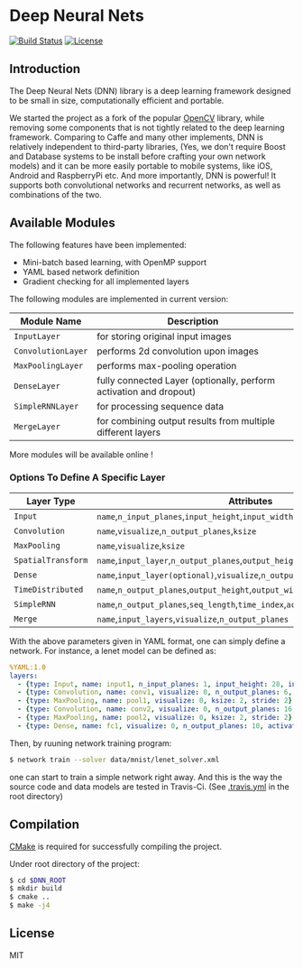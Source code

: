 # Deep Neural Nets

[![Build Status](https://travis-ci.org/liangfu/dnn.svg?branch=master)](https://travis-ci.org/liangfu/dnn)
[![License](https://img.shields.io/badge/license-MIT-blue.svg)](LICENSE)

## Introduction

The Deep Neural Nets (DNN) library is a deep learning framework designed to be small in size, 
computationally efficient and portable.

We started the project as a fork of the popular [OpenCV](http://opencv.org/) library,
while removing some components that is not tightly related to the deep learning framework.
Comparing to Caffe and many other implements, DNN is relatively independent to third-party libraries, 
(Yes, we don't require Boost and Database systems to be install before crafting your own network models)
and it can be more easily portable to mobile systems, like iOS, Android and RaspberryPi etc.
And more importantly, DNN is powerful! It supports both convolutional networks and recurrent networks, as well as combinations of the two.

## Available Modules

The following features have been implemented:

 - Mini-batch based learning, with OpenMP support
 - YAML based network definition
 - Gradient checking for all implemented layers

The following modules are implemented in current version:

 Module Name           | Description
 ---                   | ---
 `InputLayer`          | for storing original input images
 `ConvolutionLayer`    | performs 2d convolution upon images
 `MaxPoolingLayer`     | performs max-pooling operation
 `DenseLayer`          | fully connected Layer (optionally, perform activation and dropout)
 `SimpleRNNLayer`      | for processing sequence data
 `MergeLayer`          | for combining output results from multiple different layers

More modules will be available online !

### Options To Define A Specific Layer

Layer Type         | Attributes
---                | ---
`Input`            | `name`,`n_input_planes`,`input_height`,`input_width`,`seq_length`
`Convolution`      | `name`,`visualize`,`n_output_planes`,`ksize`
`MaxPooling`       | `name`,`visualize`,`ksize`
`SpatialTransform` | `name`,`input_layer`,`n_output_planes`,`output_height`,`output_width`
`Dense`            | `name`,`input_layer(optional)`,`visualize`,`n_output_planes`,`activation`
`TimeDistributed`  | `name`,`n_output_planes`,`output_height`,`output_width`,`seq_length`,`time_index`
`SimpleRNN`        | `name`,`n_output_planes`,`seq_length`,`time_index`,`activation`
`Merge`            | `name`,`input_layers`,`visualize`,`n_output_planes`

With the above parameters given in YAML format, one can simply define a network. 
For instance, a lenet model can be defined as:

```yaml
%YAML:1.0
layers:
  - {type: Input, name: input1, n_input_planes: 1, input_height: 28, input_width: 28, seq_length: 1}
  - {type: Convolution, name: conv1, visualize: 0, n_output_planes: 6, ksize: 5, stride: 1}
  - {type: MaxPooling, name: pool1, visualize: 0, ksize: 2, stride: 2}
  - {type: Convolution, name: conv2, visualize: 0, n_output_planes: 16, ksize: 5, stride: 1}
  - {type: MaxPooling, name: pool2, visualize: 0, ksize: 2, stride: 2}
  - {type: Dense, name: fc1, visualize: 0, n_output_planes: 10, activation: softmax}
```

Then, by ruuning network training program:

```bash
$ network train --solver data/mnist/lenet_solver.xml
```

one can start to train a simple network right away. And this is the way the source code 
and data models are tested in Travis-Ci. 
(See [.travis.yml](https://github.com/liangfu/dnn/blob/master/.travis.yml) in the root directory)

## Compilation

[CMake](https://cmake.org) is required for successfully compiling the project. 

Under root directory of the project:

 ```bash
 $ cd $DNN_ROOT
 $ mkdir build
 $ cmake .. 
 $ make -j4
 ```

## License

MIT

<script>
  (function(i,s,o,g,r,a,m){i['GoogleAnalyticsObject']=r;i[r]=i[r]||function(){
  (i[r].q=i[r].q||[]).push(arguments)},i[r].l=1*new Date();a=s.createElement(o),
  m=s.getElementsByTagName(o)[0];a.async=1;a.src=g;m.parentNode.insertBefore(a,m)
  })(window,document,'script','https://www.google-analytics.com/analytics.js','ga');
  ga('create', 'UA-8286931-2', 'auto');
  ga('send', 'pageview');
</script>
